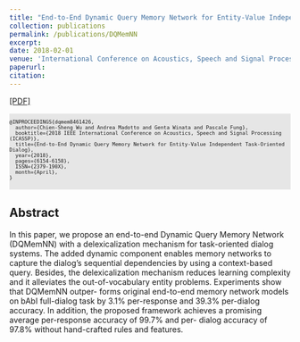 ```yaml
---
title: "End-to-End Dynamic Query Memory Network for Entity-Value Independent Task-oriented Dialog"
collection: publications
permalink: /publications/DQMemNN
excerpt: 
date: 2018-02-01
venue: 'International Conference on Acoustics, Speech and Signal Processing (ICASSP)'
paperurl: 
citation: 
---
```


[[PDF]](https://ieeexplore.ieee.org/stamp/stamp.jsp?arnumber=8461426)

<pre style="background-color: rgb(230,230,230);white-space: pre-wrap;">
<font size="1">
@INPROCEEDINGS{dqmem8461426, 
  author={Chien-Sheng Wu and Andrea Madotto and Genta Winata and Pascale Fung}, 
  booktitle={2018 IEEE International Conference on Acoustics, Speech and Signal Processing (ICASSP)}, 
  title={End-to-End Dynamic Query Memory Network for Entity-Value Independent Task-Oriented Dialog}, 
  year={2018}, 
  pages={6154-6158}, 
  ISSN={2379-190X}, 
  month={April},
}
</font>
</pre>

## Abstract
In this paper, we propose an end-to-end Dynamic Query Memory Network (DQMemNN) with a delexicalization mechanism for task-oriented dialog systems. The added dynamic component enables memory networks to capture the dialog’s sequential dependencies by using a context-based query. Besides, the delexicalization mechanism reduces learning complexity and it alleviates the out-of-vocabulary entity problems. Experiments show that DQMemNN outper- forms original end-to-end memory network models on bAbI full-dialog task by 3.1% per-response and 39.3% per-dialog accuracy. In addition, the proposed framework achieves a promising average per-response accuracy of 99.7% and per- dialog accuracy of 97.8% without hand-crafted rules and features.
